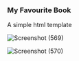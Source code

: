 ### My Favourite Book
A simple html template

![Screenshot (569)](https://user-images.githubusercontent.com/60145175/116849465-6b9d7b80-ac0c-11eb-824c-a0c178b09a5a.png)


![Screenshot (570)](https://user-images.githubusercontent.com/60145175/116849483-73f5b680-ac0c-11eb-8204-bef7701b0b1c.png)

